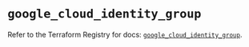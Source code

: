 # `google_cloud_identity_group`

Refer to the Terraform Registry for docs: [`google_cloud_identity_group`](https://registry.terraform.io/providers/hashicorp/google/6.6.0/docs/resources/cloud_identity_group).
